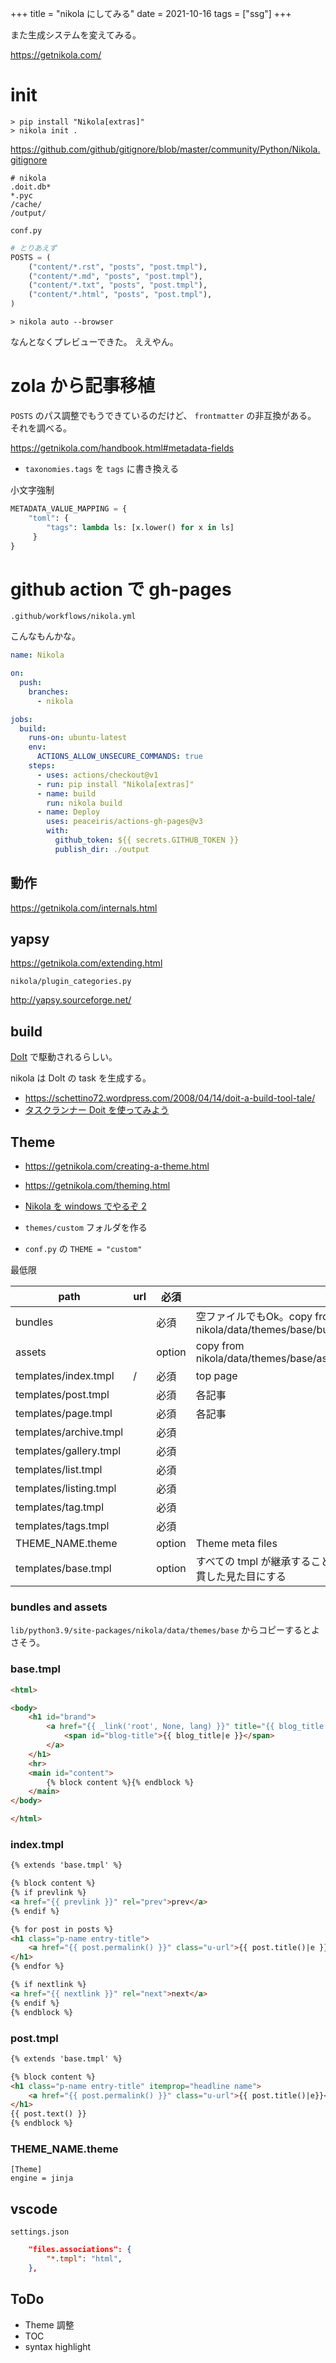 +++
title = "nikola にしてみる"
date = 2021-10-16
tags = ["ssg"]
+++

また生成システムを変えてみる。

<https://getnikola.com/>

# init

```
> pip install "Nikola[extras]"
> nikola init .
```

<https://github.com/github/gitignore/blob/master/community/Python/Nikola.gitignore>
```.gitignore
# nikola
.doit.db*
*.pyc
/cache/
/output/
```

`conf.py`
```py
# とりあえず 
POSTS = (
    ("content/*.rst", "posts", "post.tmpl"),
    ("content/*.md", "posts", "post.tmpl"),
    ("content/*.txt", "posts", "post.tmpl"),
    ("content/*.html", "posts", "post.tmpl"),
)
```

```
> nikola auto --browser
```

なんとなくプレビューできた。
ええやん。

# zola から記事移植

`POSTS` のパス調整でもうできているのだけど、 `frontmatter` の非互換がある。
それを調べる。

<https://getnikola.com/handbook.html#metadata-fields>

* `taxonomies.tags` を `tags` に書き換える

小文字強制
```py
METADATA_VALUE_MAPPING = {
    "toml": {
        "tags": lambda ls: [x.lower() for x in ls]
     }
}
```
# github action で gh-pages

`.github/workflows/nikola.yml`

こんなもんかな。

```yml
name: Nikola

on:
  push:
    branches:
      - nikola

jobs:
  build:
    runs-on: ubuntu-latest
    env:
      ACTIONS_ALLOW_UNSECURE_COMMANDS: true
    steps:
      - uses: actions/checkout@v1
      - run: pip install "Nikola[extras]"
      - name: build
        run: nikola build
      - name: Deploy
        uses: peaceiris/actions-gh-pages@v3
        with:
          github_token: ${{ secrets.GITHUB_TOKEN }}
          publish_dir: ./output

```

## 動作

<https://getnikola.com/internals.html>

## yapsy

<https://getnikola.com/extending.html>

`nikola/plugin_categories.py`

<http://yapsy.sourceforge.net/>

## build

[DoIt](https://pydoit.org/) で駆動されるらしい。

nikola は DoIt の task を生成する。

* <https://schettino72.wordpress.com/2008/04/14/doit-a-build-tool-tale/>
* [タスクランナー Doit を使ってみよう](https://qiita.com/iisaka51/items/052ffbd9ab3b12504228)

## Theme

* <https://getnikola.com/creating-a-theme.html>
* <https://getnikola.com/theming.html>
* [Nikola を windows でやるぞ 2](https://iuk.hateblo.jp/entry/2016/10/28/040908)


* `themes/custom` フォルダを作る
* `conf.py` の `THEME = "custom"`

最低限

| path                   | url | 必須   |                                                             |
|------------------------|-----|--------|-------------------------------------------------------------|
| bundles                |     | 必須   | 空ファイルでもOk。copy from nikola/data/themes/base/bundles |
| assets                 |     | option | copy from nikola/data/themes/base/assets                    |
| templates/index.tmpl   | /   | 必須   | top page                                                    |
| templates/post.tmpl    |     | 必須   | 各記事                                                      |
| templates/page.tmpl    |     | 必須   | 各記事                                                      |
| templates/archive.tmpl |     | 必須   |                                                             |
| templates/gallery.tmpl |     | 必須   |                                                             |
| templates/list.tmpl    |     | 必須   |                                                             |
| templates/listing.tmpl |     | 必須   |                                                             |
| templates/tag.tmpl     |     | 必須   |                                                             |
| templates/tags.tmpl    |     | 必須   |                                                             |
| THEME_NAME.theme       |     | option | Theme meta files                                            |
| templates/base.tmpl    |     | option | すべての tmpl が継承することで一貫した見た目にする          |

### bundles and assets

`lib/python3.9/site-packages/nikola/data/themes/base` からコピーするとよさそう。

### base.tmpl

```html
<html>

<body>
    <h1 id="brand">
        <a href="{{ _link('root', None, lang) }}" title="{{ blog_title|e }}" rel="home">
            <span id="blog-title">{{ blog_title|e }}</span>
        </a>
    </h1>
    <hr>
    <main id="content">
        {% block content %}{% endblock %}
    </main>
</body>

</html>
```

### index.tmpl

```html
{% extends 'base.tmpl' %}

{% block content %}
{% if prevlink %}
<a href="{{ prevlink }}" rel="prev">prev</a>
{% endif %}

{% for post in posts %}
<h1 class="p-name entry-title">
    <a href="{{ post.permalink() }}" class="u-url">{{ post.title()|e }}</a>
</h1>
{% endfor %}

{% if nextlink %}
<a href="{{ nextlink }}" rel="next">next</a>
{% endif %}
{% endblock %}
```

### post.tmpl

```html
{% extends 'base.tmpl' %}

{% block content %}
<h1 class="p-name entry-title" itemprop="headline name">
    <a href="{{ post.permalink() }}" class="u-url">{{ post.title()|e}}</a>
</h1>
{{ post.text() }}
{% endblock %}
```

### THEME_NAME.theme

```
[Theme]
engine = jinja
```

## vscode

`settings.json`

```json
    "files.associations": {
        "*.tmpl": "html",
    },
```

## ToDo

* Theme 調整
* TOC
* syntax highlight
